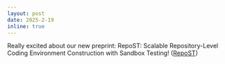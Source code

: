```yaml
---
layout: post
date: 2025-2-19
inline: true
---
```


Really excited about our new preprint: RepoST: Scalable Repository-Level Coding Environment Construction with Sandbox Testing! ([RepoST](https://drive.google.com/file/d/13NIHfMQqSFIzZLnpBpYniJtiftrS8ZB_/view?usp=sharing)) 